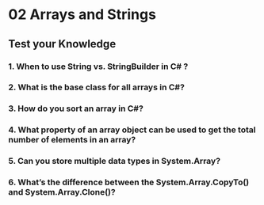# 02 Arrays and Strings


## Test your Knowledge


### 1. When to use String vs. StringBuilder in C# ?


### 2. What is the base class for all arrays in C#?


### 3. How do you sort an array in C#?

### 4. What property of an array object can be used to get the total number of elements in an array?


### 5. Can you store multiple data types in System.Array?


### 6. What’s the difference between the System.Array.CopyTo() and System.Array.Clone()?
